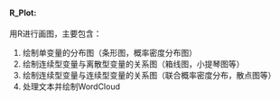 #### R_Plot:
用R进行画图，主要包含：
1. 绘制单变量的分布图（条形图，概率密度分布图）
2. 绘制连续型变量与离散型变量的关系图（箱线图，小提琴图等）
3. 绘制连续型变量与连续型变量的关系图（联合概率密度分布，散点图等）
4. 处理文本并绘制WordCloud
